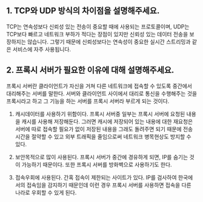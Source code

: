 ## 1. TCP와 UDP 방식의 차이점을 설명해주세요.

TCP는 연속성보다 신뢰성 있는 전송이 중요할 때에 사용되는 프로토콜이며,
UDP는 TCP보다 빠르고 네트워크 부하가 적다는 장점이 있지만 신뢰성 있는 데이터 전송을 보장하지는 않습니다.
그렇기 때문에 신뢰성보다는 연속성이 중요한 실시간 스트리밍과 같은 서비스에 자주 사용됩니다.

## 2. 프록시 서버가 필요한 이유에 대해 설명해주세요.
프록시 서버란 클라이언트가 자신을 거쳐 다른 네트워크에 접속할 수 있도록 중간에서 대리해주는 서버를 말한다. 서버와 클라이언트 사이에서 대리로 통신을 수행해주는 것을 프록시라고 하고 그 기능을 하는 서버를 프록시 서버라 부르게 되는 것이다.

1. 캐시데이터를 사용하기 위함이다. 프록시 서버중 일부는 프록시 서버에 요청된 내용을 캐시를 사용해 저장해둔다. 그러면 캐시에 저장되어 있는 내용에 대한 재요청은 서버에 따로 접속할 필요가 없이 저장된 내용을 그래도 돌려주면 되기 때문에 전송 시간을 절약할 수 있고 외부 트래픽을 줄임으로써 네트워크 병목현상도 방지할 수 있다.

2. 보안목적으로 많이 사용된다. 프록시 서버가 중간에 경유하게 되면, IP를 숨기는 것이 가능하기 때문이다. 또한 프록시 서버를 방화벽으로 사용하기도 한다.

3. 접속우회에 사용된다. 간혹 접속이 제한되는 사이트가 있다. IP를 검사하여 한국에서의 접속임을 감지하기 때문인데 이런 경우 프록시 서버를 사용하면 접속을 다른 나라로 우회할 수 있게 된다.
